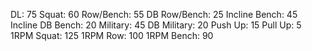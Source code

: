DL: 75
 Squat: 60
 Row/Bench: 55
 DB Row/Bench: 25
 Incline Bench: 45
 Incline DB Bench: 20
 Military: 45
 DB Military: 20
 Push Up: 15
 Pull Up: 5
 1RPM Squat: 125
 1RPM Row: 100
 1RPM Bench: 90
